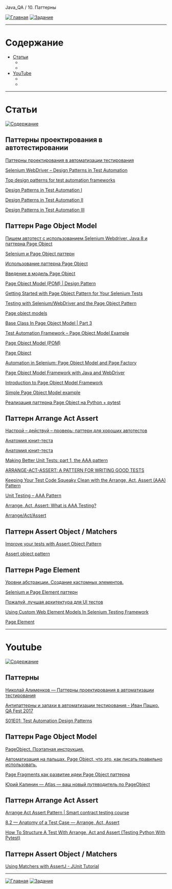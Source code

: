 Java_QA / 10. Паттерны

[![Главная](https://img.shields.io/badge/-Главная-aaccee)](README.md)
[![Задание](https://img.shields.io/badge/-Задание-99ffee)](3.%20Задание.md)

***

# Содержание

* [Статьи](#статьи)
    * []()
    * []()
* [YouTube](#youtube)
    * []()
    * []()

***

# Статьи

[![Содержание](https://img.shields.io/badge/-Содержание-66eeff)](#содержание)

## Паттерны проектирования в автотестировании

[Паттерны проектирования в автоматизации тестирования](https://habr.com/ru/company/jugru/blog/338836/)

[Selenium WebDriver – Design Patterns in Test Automation](https://www.vinsguru.com/selenium-webdriver-design-patterns-in-test-automation-factory-pattern/)

[Top design patterns for test automation frameworks](https://www.devbridge.com/articles/top-design-pattern-test-automation-frameworks/)

[Design Patterns in Test Automation I](https://alexilyenko.github.io/patterns-1/)

[Design Patterns in Test Automation II](https://alexilyenko.github.io/patterns-2/)

[Design Patterns in Test Automation III](https://alexilyenko.github.io/patterns-3/)

## Паттерн Page Object Model

[Пишем автотест с использованием Selenium Webdriver, Java 8 и паттерна Page Object](https://temofeev.ru/info/articles/pishem-avtotest-s-ispolzovaniem-selenium-webdriver-java-8-i-patterna-page-object/)

[Selenium и Page Object паттерн](http://internetka.in.ua/selenium-page-object/)

[Использование паттерна Page Object](https://kreisfahrer.gitbooks.io/selenium-webdriver/content/page_object_pattern_arhitektura_testovogo_proekta/ispolzovanie_patterna_page_object.html)

[Введение в модель Page Object](https://studyingarticles.wordpress.com/2017/01/10/%D0%B2%D0%B2%D0%B5%D0%B4%D0%B5%D0%BD%D0%B8%D0%B5-%D0%B2-%D0%BC%D0%BE%D0%B4%D0%B5%D0%BB%D1%8C-page-object/)

[Page Object Model (POM) | Design Pattern](https://medium.com/tech-tajawal/page-object-model-pom-design-pattern-f9588630800b)

[Getting Started with Page Object Pattern for Your Selenium Tests](https://dev.to/kimschiller/getting-started-with-page-object-pattern-for-your-selenium-tests-3ghe)

[Testing with Selenium/WebDriver and the Page Object Pattern](https://www.baeldung.com/selenium-webdriver-page-object)

[Page object models](https://www.selenium.dev/documentation/guidelines/page_object_models/)

[Base Class In Page Object Model | Part 3](http://www.appliedselenium.com/2019/06/base-class-in-page-object-model/)

[Test Automation Framework – Page Object Model Example](https://blog.testproject.io/2021/02/08/test-automation-framework-page-object-model-example/)

[Page Object Model (POM)](https://www.geeksforgeeks.org/page-object-model-pom/)

[Page Object](https://java-design-patterns.com/patterns/page-object/)

[Automation in Selenium: Page Object Model and Page Factory](https://www.toptal.com/selenium/test-automation-in-selenium-using-page-object-model-and-page-factory)

[Page Object Model Framework with Java and WebDriver](https://devqa.io/page-object-framework-java-webdriver/)

[Introduction to Page Object Model Framework](https://www.seleniumeasy.com/selenium-tutorials/page-object-model-framework-introduction)

[Simple Page Object Model example](https://www.seleniumeasy.com/selenium-tutorials/simple-page-object-model-framework-example)

[Реализация паттерна Page Object на Python + pytest](https://habr.com/ru/post/472156/)

## Паттерн Arrange Act Assert

[Настрой – действуй – проверь: паттерн для хороших автотестов](https://www.software-testing.ru/library/testing/test-analysis/3496-arrange-act-assert-a-pattern-for-writing-good-tests)

[Анатомия юнит-теста](https://habr.com/ru/post/554808/)

[Анатомия юнит-теста](https://www.spbdk.ru/upload/iblock/3e7/3e7e5c4346ac2e2090ef6e24e9cbb1fb.pdf)

[Making Better Unit Tests: part 1, the AAA pattern](https://freecontent.manning.com/making-better-unit-tests-part-1-the-aaa-pattern/)

[ARRANGE-ACT-ASSERT: A PATTERN FOR WRITING GOOD TESTS](https://automationpanda.com/2020/07/07/arrange-act-assert-a-pattern-for-writing-good-tests/)

[Keeping Your Test Code Squeaky Clean with the Arrange, Act, Assert (AAA) Pattern](https://medium.com/ranorex-webtestit/keeping-your-test-code-squeaky-clean-with-the-arrange-act-assert-aaa-pattern-883371cffc8e)

[Unit Testing – AAA Pattern](https://www.thephilocoder.com/unit-testing-aaa-pattern/)

[Arrange, Act, Assert: What is AAA Testing?](https://blog.ncrunch.net/post/arrange-act-assert-aaa-testing.aspx)

[Arrange/Act/Assert](https://java-design-patterns.com/patterns/arrange-act-assert/)

## Паттерн Assert Object / Matchers

[Improve your tests with Assert Object Pattern](https://www.codejourney.net/2020/11/improve-your-tests-with-assert-object-pattern/)

[Assert object pattern](https://www.mikulskibartosz.name/assert-object-pattern/)

## Паттерн Page Element

[Уровни абстракции. Создание кастомных элементов.](https://kreisfahrer.gitbooks.io/selenium-webdriver/content/page_object_pattern_arhitektura_testovogo_proekta/urovni_abstraktsii_sozdanie_kastomnih_elementov.html)

[Selenium и Page Element паттерн](https://yesk.com.ua/selenium-%D0%B8-page-element-%D0%BF%D0%B0%D1%82%D1%82%D0%B5%D1%80%D0%BD/)

[Пожалуй, лучшая архитектура для UI тестов](https://habr.com/ru/company/protei/blog/523802/)

[Using Custom Web Element Models In Selenium Testing Framework](https://habr.com/ru/company/protei/blog/523802/)

[Page Element](https://chercher.tech/java/custom-web-elements-selenium-webdriver)

***

# Youtube

[![Содержание](https://img.shields.io/badge/-Содержание-66eeff)](#содержание)

## Паттерны

[Николай Алименков — Паттерны проектирования в автоматизации тестирования](https://www.youtube.com/watch?v=EnooA2kEhY0)

[Антипаттерны и запахи в автоматизации тестирования - Иван Пашко. QA Fest 2017](https://www.youtube.com/watch?v=oVx1Z04Ajq0&list=PLhspng1xRKRUcg4lIGPTL962lKrv-Lg7X&index=16)

[S01E01: Test Automation Design Patterns](https://www.youtube.com/watch?v=cMBDOypKYv8)

## Паттерн Page Object Model

[PageObject. Поэтапная инструкция.](https://www.youtube.com/watch?v=1LQ4XiCNmvA)

[Автоматизация на пальцах. Page Object, что это, как писать правильно использовать.](https://www.youtube.com/watch?v=sGGgd_U6QGA)

[Page Fragments как развитие идеи Page Object паттерна](https://www.youtube.com/watch?v=aSmTwARoPJA)

[Юрий Калинин — Atlas — ваш новый путеводитель по PageObject](https://www.youtube.com/watch?v=MbzCd5Jpbds)

## Паттерн Arrange Act Assert

[Arrange Act Assert Pattern | Smart contract testing course](https://www.youtube.com/watch?v=7z9zACk_Jgw)

[8.2 — Anatomy of a Test Case — Arrange, Act, Assert](https://www.youtube.com/watch?v=f8gjbPLFnqU)

[How To Structure A Test With Arrange, Act and Assert (Testing Python With Pytest)](https://www.youtube.com/watch?v=sCthIEOaMI8)

## Паттерн Assert Object / Matchers

[Using Matchers with AssertJ - JUnit Tutorial](https://www.youtube.com/watch?v=K4Q9R-_eMMU)

***

[![Главная](https://img.shields.io/badge/-Главная-aaccee)](README.md)
[![Задание](https://img.shields.io/badge/-Задание-99ffee)](3.%20Задание.md)